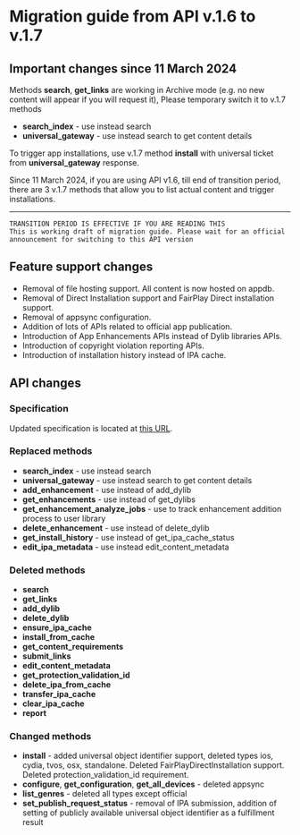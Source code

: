 # Migration guide from API v.1.6 to v.1.7

## Important changes since 11 March 2024

Methods **search**, **get_links** are working in Archive mode (e.g. no new content will appear if you will request it),
Please temporary switch it to v.1.7 methods

- **search_index** - use instead search
- **universal_gateway** - use instead search to get content details

To trigger app installations, use v.1.7 method **install** with universal ticket from **universal_gateway** response.

Since 11 March 2024, if you are using API v1.6, till end of transition period, there are 3 v.1.7 methods that allow you to list actual content and trigger installations.

---

```
TRANSITION PERIOD IS EFFECTIVE IF YOU ARE READING THIS
This is working draft of migration guide. Please wait for an official announcement for switching to this API version
```
## Feature support changes

- Removal of file hosting support. All content is now hosted on appdb.
- Removal of Direct Installation support and FairPlay Direct installation support.
- Removal of appsync configuration.
- Addition of lots of APIs related to official app publication.
- Introduction of App Enhancements APIs instead of Dylib libraries APIs.
- Introduction of copyright violation reporting APIs.
- Introduction of installation history instead of IPA cache.

## API changes

### Specification

Updated specification is located at [this URL](https://api.dbservices.to/v1.7/spec/).

### Replaced methods

- **search_index** - use instead search
- **universal_gateway** - use instead search to get content details
- **add_enhancement** - use instead of add_dylib
- **get_enhancements** - use instead of get_dylibs
- **get_enhancement_analyze_jobs** - use to track enhancement addition process to user library
- **delete_enhancement** - use instead of delete_dylib
- **get_install_history** - use instead of get_ipa_cache_status
- **edit_ipa_metadata** - use instead edit_content_metadata

### Deleted methods

- **search**
- **get_links**
- **add_dylib**
- **delete_dylib**
- **ensure_ipa_cache**
- **install_from_cache**
- **get_content_requirements**
- **submit_links**
- **edit_content_metadata**
- **get_protection_validation_id**
- **delete_ipa_from_cache**
- **transfer_ipa_cache**
- **clear_ipa_cache**
- **report**

### Changed methods
- **install** - added universal object identifier support, deleted types ios, cydia, tvos, osx, standalone. Deleted FairPlayDirectInstallation support. Deleted protection_validation_id requirement.
- **configure**, **get_configuration**, **get_all_devices** - deleted appsync
- **list_genres** - deleted all types except official
- **set_publish_request_status** - removal of IPA submission, addition of setting of publicly available universal object identifier as a fulfillment result
